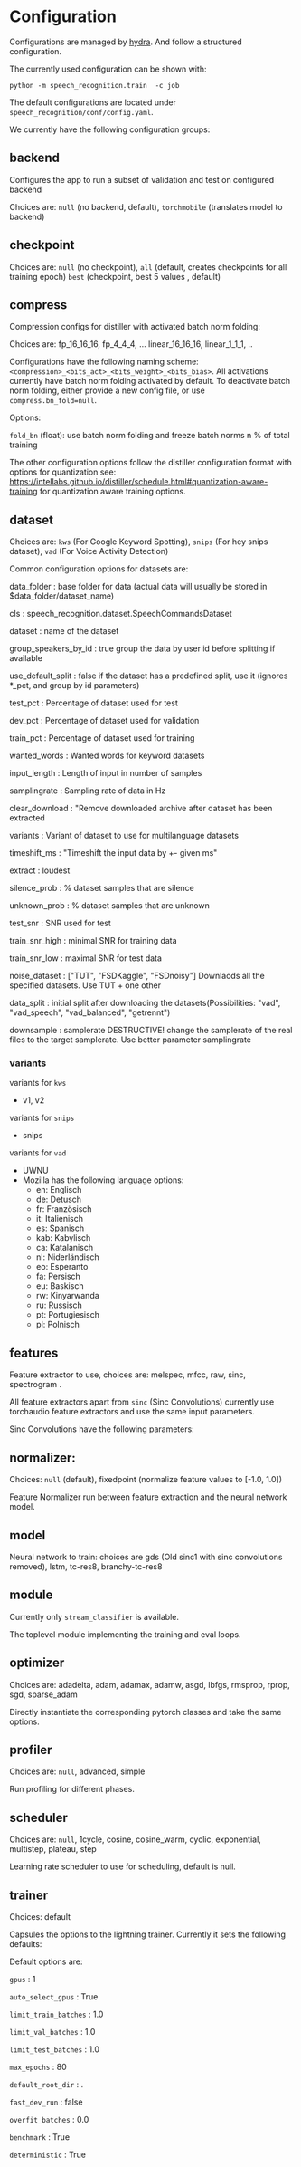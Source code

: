 # Configuration

Configurations are managed by [hydra](http://hydra.cc). And follow a structured configuration.

The currently used configuration can be shown with:

    python -m speech_recognition.train  -c job

The default configurations are located under `speech_recognition/conf/config.yaml`.

We currently have the following configuration groups:

## backend

Configures the app to run a subset of validation and test on configured backend

Choices are: `null` (no backend, default),  `torchmobile` (translates model to backend)

## checkpoint

Choices are: `null` (no checkpoint), `all` (default, creates checkpoints for all training epoch) `best` (checkpoint, best 5 values , default)

## compress

Compression configs for distiller with activated batch norm folding:

Choices are: fp_16_16_16, fp_4_4_4, ... linear_16_16_16, linear_1_1_1, ..

Configurations have the following naming scheme: `<compression>_<bits_act>_<bits_weight>_<bits_bias>`.
All activations currently have batch norm folding activated by default. To deactivate batch norm folding, either provide a new
config file, or use `compress.bn_fold=null`.

Options:

`fold_bn` (float): use batch norm folding and freeze batch norms n % of total training

The other configuration options follow the distiller configuration format with options for quantization see: https://intellabs.github.io/distiller/schedule.html#quantization-aware-training for quantization aware training options.

## dataset

Choices are: `kws` (For Google Keyword Spotting), `snips` (For hey snips dataset), `vad` (For Voice Activity Detection)

Common configuration options for datasets are:

data_folder
: base folder for data (actual data will usually be stored in $data_folder/dataset_name)

cls
: speech_recognition.dataset.SpeechCommandsDataset

dataset
: name of the dataset

group_speakers_by_id
: true group the data by user id before splitting if available

use_default_split
: false if the dataset has a predefined split, use it (ignores *_pct, and group by id parameters)

test_pct
: Percentage of dataset used for test

dev_pct
:  Percentage of dataset used for validation

train_pct
: Percentage of dataset used for training

wanted_words
: Wanted words for keyword datasets

input_length
: Length of input in number of samples

samplingrate
: Sampling rate of data in Hz

clear_download
: "Remove downloaded archive after dataset has been extracted

variants
: Variant of dataset to use for multilanguage datasets

timeshift_ms
: "Timeshift the input data by +- given ms"

extract
: loudest

silence_prob
: % dataset samples that are silence

unknown_prob
: % dataset samples that are unknown

test_snr
: SNR used for test

train_snr_high
: minimal SNR for training data

train_snr_low
: maximal SNR for test data

noise_dataset
: ["TUT", "FSDKaggle", "FSDnoisy"] Downlaods all the specified datasets. Use TUT + one other

data_split
: initial split after downloading the datasets(Possibilities: "vad", "vad_speech", "vad_balanced", "getrennt")

downsample
: samplerate DESTRUCTIVE! change the samplerate of the real files to the target samplerate.  Use better parameter samplingrate

### variants
variants for `kws`
- v1, v2

variants for `snips`
- snips

variants for `vad`
- UWNU
- Mozilla has the following language options:
    - en: Englisch
    - de: Detusch
    - fr: Französisch
    - it: Italienisch
    - es: Spanisch
    - kab: Kabylisch
    - ca: Katalanisch
    - nl: Niderländisch
    - eo: Esperanto
    - fa: Persisch
    - eu: Baskisch
    - rw: Kinyarwanda
    - ru: Russisch
    - pt: Portugiesisch
    - pl: Polnisch





## features

Feature extractor to use, choices are: melspec, mfcc, raw, sinc, spectrogram .

All feature extractors apart from `sinc` (Sinc Convolutions) currently use
torchaudio feature extractors and use the same input parameters.

Sinc Convolutions have the following parameters:

## normalizer:

Choices: `null` (default), fixedpoint (normalize feature values to [-1.0, 1.0])

Feature Normalizer run between feature extraction and the neural network model.


## model

Neural network to train: choices are gds (Old sinc1 with sinc convolutions removed), lstm, tc-res8, branchy-tc-res8

## module

Currently only `stream_classifier` is available.

The toplevel module implementing the training and eval loops.

## optimizer

Choices are: adadelta, adam, adamax, adamw, asgd, lbfgs, rmsprop, rprop, sgd, sparse_adam

Directly instantiate the corresponding pytorch classes and take the same options.

## profiler

Choices are: `null`, advanced, simple

Run profiling for different phases.

## scheduler

Choices are: `null`, 1cycle, cosine, cosine_warm, cyclic, exponential, multistep, plateau, step

Learning rate scheduler to use for scheduling, default is null.

## trainer

Choices: default

Capsules the options to the lightning trainer. Currently it sets the following defaults:

Default options are:


`gpus`
: 1

`auto_select_gpus`
: True

`limit_train_batches`
: 1.0

`limit_val_batches`
: 1.0

`limit_test_batches`
: 1.0

`max_epochs`
: 80

`default_root_dir`
: .

`fast_dev_run`
: false

`overfit_batches`
: 0.0

`benchmark`
: True

`deterministic`
: True
